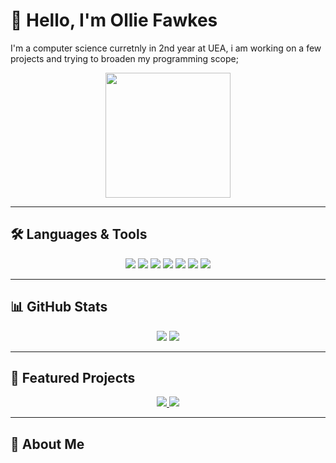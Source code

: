 
# 👋 Hello, I'm Ollie Fawkes

I'm a computer science curretnly in 2nd year at UEA, i am working on a few projects and trying to broaden my programming scope;

<p align="center">
  <img src="(https://www.researchgate.net/profile/Isa-Dussauge/publication/277820221/figure/fig2/AS:669423601999885@1536614432979/Homer-Simpsons-brain-seen-with-MRI-X-ray-Image-reproduced-on-many-Internet-sites_Q320.jpg)" width="200"/>
</p>

---

## 🛠️ Languages & Tools

<p align="center">
  <img src="https://img.shields.io/badge/Java-ED8B00?logo=java&logoColor=white" />
  <img src="https://img.shields.io/badge/Python-3776AB?logo=python&logoColor=white" />
  <img src="https://img.shields.io/badge/React-61DAFB?logo=react&logoColor=white" />
  <img src="https://img.shields.io/badge/Spring_Boot-6DB33F?logo=spring&logoColor=white" />
  <img src="https://img.shields.io/badge/JavaScript-F7DF1E?logo=javascript&logoColor=black" />
  <img src="https://img.shields.io/badge/HTML-E34F26?logo=html5&logoColor=white" />
  <img src="https://img.shields.io/badge/CSS-1572B6?logo=css3&logoColor=white" />
</p>

---

## 📊 GitHub Stats

<p align="center">
  <img src="stats/github-stats.png" />
  <img src="stats/top-langs.png" />
</p>

---

## 🚀 Featured Projects

<p align="center">
  <a href="https://github.com/fawkeso16/health-tracker">
    <img src="https://img.shields.io/badge/Health_Tracker-React/SpringBoot-brightgreen?style=for-the-badge" />
  </a>
  <a href="https://github.com/fawkeso16/drone-simulator">
    <img src="https://img.shields.io/badge/Drone_Simulator-JavaFX/SpringBoot-blue?style=for-the-badge" />
  </a>
</p>

---

## 💬 About Me

